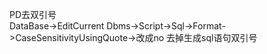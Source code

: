 PD去双引号  
  DataBase->EditCurrent Dbms->Script->Sql->Format->CaseSensitivityUsingQuote->改成no 去掉生成sql语句双引号